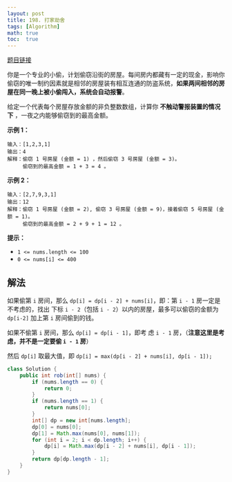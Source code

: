 ```yaml
---
layout: post
title: 198. 打家劫舍
tags: [Algorithm]
math: true
toc:  true
---
```


[题目链接](https://leetcode.cn/problems/house-robber/)

你是一个专业的小偷，计划偷窃沿街的房屋。每间房内都藏有一定的现金，影响你偷窃的唯一制约因素就是相邻的房屋装有相互连通的防盗系统，**如果两间相邻的房屋在同一晚上被小偷闯入，系统会自动报警**。

给定一个代表每个房屋存放金额的非负整数数组，计算你 **不触动警报装置的情况下** ，一夜之内能够偷窃到的最高金额。

**示例 1：**

```
输入：[1,2,3,1]
输出：4
解释：偷窃 1 号房屋 (金额 = 1) ，然后偷窃 3 号房屋 (金额 = 3)。
     偷窃到的最高金额 = 1 + 3 = 4 。
```

**示例 2：**

```
输入：[2,7,9,3,1]
输出：12
解释：偷窃 1 号房屋 (金额 = 2), 偷窃 3 号房屋 (金额 = 9)，接着偷窃 5 号房屋 (金额 = 1)。
     偷窃到的最高金额 = 2 + 9 + 1 = 12 。
```

**提示：**

- `1 <= nums.length <= 100`
- `0 <= nums[i] <= 400`

## 解法

如果偷第 `i` 房间，那么 `dp[i] = dp[i - 2] + nums[i]`，即：第 `i - 1` 房一定是不考虑的，找出 下标 `i - 2`（包括 `i - 2`）以内的房屋，最多可以偷窃的金额为 `dp[i-2]` 加上第 `i` 房间偷到的钱。

如果不偷第 `i` 房间，那么 `dp[i] = dp[i - 1]`，即考 虑 `i - 1` 房，（**注意这里是考虑，并不是一定要偷 `i - 1` 房**）

然后 `dp[i]` 取最大值，即 `dp[i] = max(dp[i - 2] + nums[i], dp[i - 1]);`

```java
class Solution {
    public int rob(int[] nums) {
        if (nums.length == 0) {
            return 0;
        }
        if (nums.length == 1) {
            return nums[0];
        }
        int[] dp = new int[nums.length];
        dp[0] = nums[0];
        dp[1] = Math.max(nums[0], nums[1]);
        for (int i = 2; i < dp.length; i++) {
            dp[i] = Math.max(dp[i - 2] + nums[i], dp[i - 1]);
        }
        return dp[dp.length - 1];
    }
}
```

